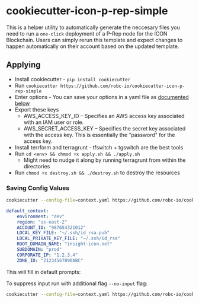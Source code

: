 # cookiecutter-icon-p-rep-simple

This is a helper utility to automatically generate the neccesary files you need to run a `one-click` deployment
 of a P-Rep node for the ICON Blockchain.  Users can simply rerun this template and expect changes to happen 
 automatically on their account based on the updated template.   

## Applying 

- Install cookiecutter - `pip install cookiecutter`
- Run `cookiecutter https://github.com/robc-io/cookiecutter-icon-p-rep-simple`
- Enter options - You can save your options in a yaml file as [documented below](#saving-config-values)
- Export these keys 
    - AWS_ACCESS_KEY_ID – Specifies an AWS access key associated with an IAM user or role.
    - AWS_SECRET_ACCESS_KEY – Specifies the secret key associated with the access key. This is essentially the "password" for the access key.
- Install terrform and terragrunt - tfswitch + tgswitch are the best tools 
- Run `cd <env> && chmod +x apply.sh && ./apply.sh`
    - Might need to nudge it along by running terragrunt from within the directories
- Run `chmod +x destroy.sh && ./destroy.sh` to destroy the resources 

### Saving Config Values 

```bash
cookiecutter --config-file=context.yaml https://github.com/robc-io/cookiecutter-icon-p-rep-simple
```

```yaml
default_context:
    environment: "dev"
    region: "us-east-2"
    ACCOUNT_ID: "987654321012"
    LOCAL_KEY_FILE: "~/.ssh/id_rsa.pub"
    LOCAL_PRIVATE_KEY_FILE: "~/.ssh/id_rsa"
    ROOT_DOMAIN_NAME: "insight-icon.net"
    SUBDOMAIN: "prod"
    CORPORATE_IP: "1.2.3.4"
    ZONE_ID: "Z1234567890ABC"
```

This will fill in default prompts:

To suppress input run with additional flag `--no-input` flag:

```bash
cookiecutter --config-file=context.yaml https://github.com/robc-io/cookiecutter-icon-p-rep-simple --no-input
```